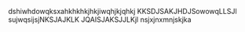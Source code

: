dshiwhdowqksxahkhkhkjhkjiwqhjkjqhkj
KKSDJSAKJHDJSowowqLLSJl
sujwqsijsjNKSJAJKLK
JQAISJAKSJJLKjl
nsjxjnxmnjskjka